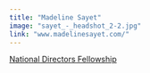 ```yaml
---
title: "Madeline Sayet"
image: "sayet_-_headshot_2-2.jpg"
link: "www.madelinesayet.com/"
---
```


[National Directors Fellowship](/programs/national-directors-fellowship)